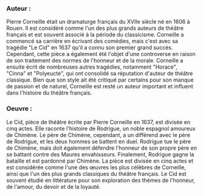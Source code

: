 
### Auteur :

Pierre Corneille était un dramaturge français du XVIIe siècle né en 1606 à Rouen. Il est considéré comme l'un des plus grands auteurs de théâtre français et est souvent associé à la période du classicisme. Corneille a commencé sa carrière en écrivant des comédies, mais c'est avec sa tragédie "Le Cid" en 1637 qu'il a connu son premier grand succès. Cependant, cette pièce a également été l'objet d'une controverse en raison de son traitement des normes de l'honneur et de la morale. Corneille a ensuite écrit de nombreuses autres tragédies, notamment "Horace", "Cinna" et "Polyeucte", qui ont consolidé sa réputation d'auteur de théâtre classique. Bien que son style ait été critiqué par certains pour son manque de passion et de naturel, Corneille est resté un auteur important et influent dans l'histoire du théâtre français.

### Oeuvre :

Le Cid, pièce de théâtre écrite par Pierre Corneille en 1637, est divisée en cinq actes. Elle raconte l'histoire de Rodrigue, un noble espagnol amoureux de Chimène. Le père de Chimène, cependant, a un différend avec le père de Rodrigue, et les deux hommes se battent en duel. Rodrigue tue le père de Chimène, mais doit également défendre l'honneur de son propre père en se battant contre des Maures envahisseurs. Finalement, Rodrigue gagne la bataille et est pardonné par Chimène. La pièce est divisée en cinq actes et est considérée comme l'une des œuvres les plus célèbres de Corneille, ainsi que l'un des plus grands classiques du théâtre français. Le Cid est souvent étudié en littérature pour son exploration des thèmes de l'honneur, de l'amour, du devoir et de la loyauté.

